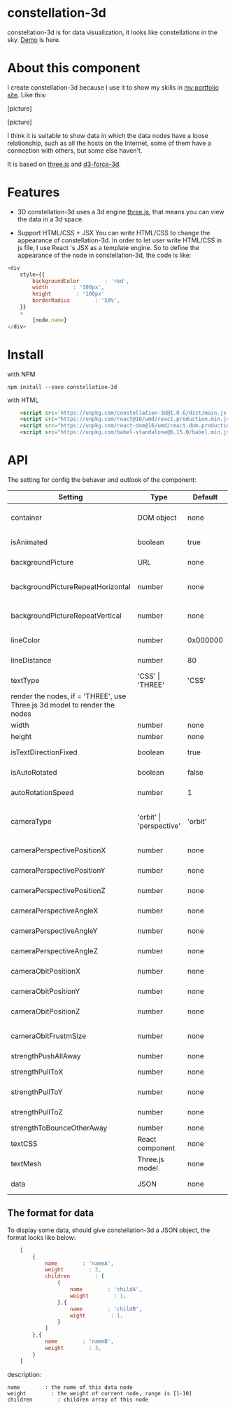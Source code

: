 # constellation-3d
constellation-3d is for data visualization, it looks like constellations in the 
sky. [Demo](https://bl.ocks.org/deanchen2013/220cdbba695f61d421adcae6cb25b602?ssss123d1) 
is here.

# About this component
I create constellation-3d because I use it to show my skills in 
[my portfolio site](http://dadiorchen.com). Like this:

[picture]

[picture]

I think it is suitable to show data in which the data nodes have a loose relationship,  such as all the hosts on the Internet, some of them have a 
connection with others, but some else haven't.  

It is based on [three.js](http://threejs.org) and 
[d3-force-3d](https://github.com/vasturiano/d3-force-3d).

# Features

* 3D
constellation-3d uses a 3d engine [three.js](http://threejs.org), that means 
you can view the data in a 3d space.

* Support HTML/CSS + JSX
You can write HTML/CSS to change the appearance of constellation-3d. In order 
to let user write HTML/CSS in js file, I use React 's JSX as a template engine.
So to define the appearance of the node in constellation-3d, the code is like:

```js
<div
    style={{
        backgroundColor        : 'red',
        width        : '100px',
        height        : '100px'
        borderRadius        : '50%',
    }}
    >
        {node.name}
</div>
```

# Install
with NPM
```
npm install --save constellation-3d
```
with HTML
```html
    <script src='https://unpkg.com/constellation-3d@1.0.6/dist/main.js' ></script>
    <script src="https://unpkg.com/react@16/umd/react.production.min.js" crossorigin></script>
    <script src="https://unpkg.com/react-dom@16/umd/react-dom.production.min.js" crossorigin></script>
    <script src="https://unpkg.com/babel-standalone@6.15.0/babel.min.js"></script>
```

# API
The setting for config the behaver and outlook of the component:

| Setting | Type | Default | Description | 
| --- | --- | --- | --- |
| container | DOM object | none | the DOM div element to mount all the component/canvas, e.g. document.getElementById('container') |
| isAnimated | boolean | true |  if true, then there is an animation when it shows up |
| backgroundPicture | URL | none | background picture URL, support PNG, JPEG |  
| backgroundPictureRepeatHorizontal | number | none | how many time the picture will be repeated in the horizontal direction on the background |
| backgroundPictureRepeatVertical | number | none | how many time the picture will be repeated in the vertical direction on the background |
| lineColor | number | 0x000000 | the color of the line between two nodes |
| lineDistance | number | 80 | the distance of the line between two nodes |
| textType | 'CSS' \| 'THREE' | 'CSS' | if textType = 'CSS', use CSS+HTML to 
render the nodes, if = 'THREE', use Three.js 3d model to render the nodes | 
| width | number | none | the width of the component | 
| height | number | none | the height of the component | 
| isTextDirectionFixed | boolean | true | if true, the text of nodes will always keep facing to the camera |
| isAutoRotated | boolean | false | if true, the constellations will rotate automatically | 
| autoRotationSpeed | number | 1 | the speed of rotation, the larger the value, the faster the speed | 
| cameraType | 'orbit' \| 'perspective' | 'orbit' | 'orbit': the camera will rotate around the constellations; 'perspective' : the constellation will rotate around the camera |
| cameraPerspectivePositionX | number | none | valid in perspective mode, indicates the x-axis coordinates of camera |
| cameraPerspectivePositionY | number | none | valid in perspective mode, indicates the y-axis coordinates of camera |
| cameraPerspectivePositionZ | number | none | valid in perspective mode, indicates the z-axis coordinates of camera |
| cameraPerspectiveAngleX | number | none | valid in perspective mode, indicates the angle along x-axis of camera |
| cameraPerspectiveAngleY | number | none | valid in perspective mode, indicates the angle along y-axis of camera |
| cameraPerspectiveAngleZ | number | none | valid in perspective mode, indicates the angle along z-axis of camera |
| cameraObitPositionX | number | none | valid in orbit mode, indicates the x-axis coordinates of camera |
| cameraObitPositionY | number | none | valid in orbit mode, indicates the y-axis coordinates of camera |
| cameraObitPositionZ | number | none | valid in orbit mode, indicates the z-axis coordinates of camera |
| cameraObitFrustmSize | number | none | in orbit mode, the distance to camera, the bigger the number, the far away to the camera | 
| strengthPushAllAway | number | none | strength to push all nodes away |
| strengthPullToX | number | none | strength to pull all nodes to X coordination |
| strengthPullToY | number | none | strength to pull all nodes to Y coordination |
| strengthPullToZ | number | none | strength to pull all nodes to Z coordination |
| strengthToBounceOtherAway | number | none | strength to bounce all nodes away |
| textCSS | React component | none | given a react component as template to display a node|
| textMesh | Three.js model | none | given a Three.js model as template to display a node|
| data | JSON | none | the data to display, see below for detail |

## The format for data

To display some data, should give constellation-3d a JSON object, the format 
looks like below:

```js
    [
        {
            name        : 'nameA',
            weight        : 2,
            children        : [
                {
                    name        : 'childA',
                    weight        : 1,
                },{
                    name        : 'childB',
                    wight        : 1,
                }
            ]
        },{
            name        : 'nameB',
            weight        : 3,
        }
    ]
```
description:

    name        : the name of this data node
    weight        : the weight of current node, range is [1-10]
    children        : children array of this node




